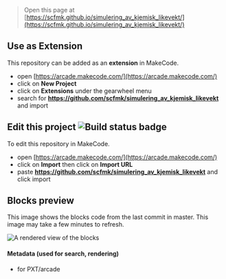  


> Open this page at [https://scfmk.github.io/simulering_av_kjemisk_likevekt/](https://scfmk.github.io/simulering_av_kjemisk_likevekt/)

## Use as Extension

This repository can be added as an **extension** in MakeCode.

* open [https://arcade.makecode.com/](https://arcade.makecode.com/)
* click on **New Project**
* click on **Extensions** under the gearwheel menu
* search for **https://github.com/scfmk/simulering_av_kjemisk_likevekt** and import

## Edit this project ![Build status badge](https://github.com/scfmk/simulering_av_kjemisk_likevekt/workflows/MakeCode/badge.svg)

To edit this repository in MakeCode.

* open [https://arcade.makecode.com/](https://arcade.makecode.com/)
* click on **Import** then click on **Import URL**
* paste **https://github.com/scfmk/simulering_av_kjemisk_likevekt** and click import

## Blocks preview

This image shows the blocks code from the last commit in master.
This image may take a few minutes to refresh.

![A rendered view of the blocks](https://github.com/scfmk/simulering_av_kjemisk_likevekt/raw/master/.github/makecode/blocks.png)

#### Metadata (used for search, rendering)

* for PXT/arcade
<script src="https://makecode.com/gh-pages-embed.js"></script><script>makeCodeRender("{{ site.makecode.home_url }}", "{{ site.github.owner_name }}/{{ site.github.repository_name }}");</script>
